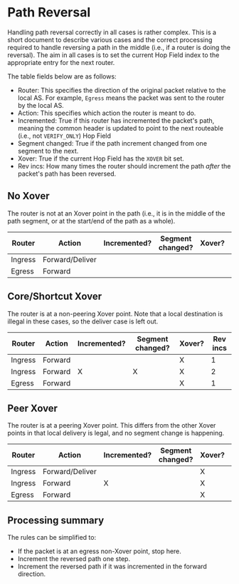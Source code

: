 # Path Reversal

Handling path reversal correctly in all cases is rather complex. This is a
short document to describe various cases and the correct processing required
to handle reversing a path in the middle (i.e., if a router is doing the reversal).
The aim in all cases is to set the current Hop Field index to the appropriate
entry for the next router.

The table fields below are as follows:

- Router: This specifies the direction of the original packet relative to the
  local AS. For example, `Egress` means the packet was sent to the router by the local
  AS.
- Action: This specifies which action the router is meant to do.
- Incremented: True if this router has incremented the packet's path, meaning
  the common header is updated to point to the next routeable (i.e., not
  `VERIFY_ONLY`) Hop Field
- Segment changed: True if the path increment changed from one segment to the
  next.
- Xover: True if the current Hop Field has the `XOVER` bit set.
- Rev incs: How many times the router should increment the path *after* the
  packet's path has been reversed.

## No Xover

The router is not at an Xover point in the path (i.e., it is in the middle of
the path segment, or at the start/end of the path as a whole).

| Router  | Action          | Incremented? | Segment changed? | Xover? | Rev incs |
|---------|-----------------|--------------|------------------|--------|----------|
| Ingress | Forward/Deliver |              |                  |        | 1        |
| Egress  | Forward         |              |                  |        | 0        |

## Core/Shortcut Xover

The router is at a non-peering Xover point. Note that a local destination is
illegal in these cases, so the deliver case is left out.

| Router  | Action          | Incremented? | Segment changed? | Xover? | Rev incs |
|---------|-----------------|--------------|------------------|--------|----------|
| Ingress | Forward         |              |                  | X      | 1        |
| Ingress | Forward         | X            | X                | X      | 2        |
| Egress  | Forward         |              |                  | X      | 1        |

## Peer Xover

The router is at a peering Xover point. This differs from the other Xover
points in that local delivery is legal, and no segment change is happening.

| Router  | Action          | Incremented? | Segment changed? | Xover? | Rev incs |
|---------|-----------------|--------------|------------------|--------|----------|
| Ingress | Forward/Deliver |              |                  | X      | 1        |
| Ingress | Forward         | X            |                  | X      | 2        |
| Egress  | Forward         |              |                  | X      | 1        |

## Processing summary

The rules can be simplified to:

- If the packet is at an egress non-Xover point, stop here.
- Increment the reversed path one step.
- Increment the reversed path if it was incremented in the forward direction.
